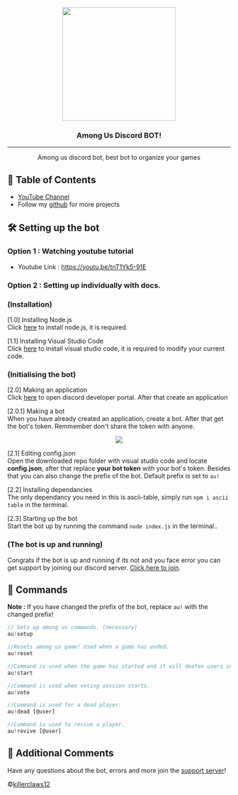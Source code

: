 <p align="center">
  <img width="256" height="256" src="https://imgur.com/gallery/AdvusxW">
</p>
  
<h3 align="center">Among Us Discord BOT!</h3>

<div align="center">

</div>

---

<p align="center"> Among us discord bot, best bot to organize your games
    <br> 
</p>


## 📝 Table of Contents 

+ [YouTube Channel](https://www.youtube.com/channel/UCL-E85eKO-Da8-YXlPmt3kA)
+ Follow my [github](https://github.com/killerclaws12) for more projects

## 🛠 Setting up the bot 

### Option 1 : Watching youtube tutorial
- Youtube Link : https://youtu.be/tnT1Yk5-91E<br />

### Option 2 : Setting up individually with docs.

### (Installation)
[1.0] Installing Node.js<br>
Click [here](https://nodejs.org/en/) to install node.js, it is required.<br>

[1.1] Installing Visual Studio Code<br>
Click [here](https://code.visualstudio.com/) to install visual studio code, it is required to modify your current code.

### (Initialising the bot)
[2.0] Making an application <br>
Click [here](https://discord.com/developers) to open discord developer portal. After that create an application

[2.0.1] Making a bot <br>
When you have already created an application, create a bot. After that get the bot's token. Remmember don't share the token with anyone.
<p align="center">
  <img src="https://cdn.discordapp.com/attachments/728829095013515294/734288747050303519/Untitled_Artwork.jpg?size=512">
</p>

[2.1] Editing config.json <br>
Open the downloaded repo folder with visual studio code and locate **config.json**, after that replace **your bot token** with your bot's token. Besides that you can also change the prefix of the bot. Default prefix is set to `au!`

[2.2] Installing dependancies <br>
The only dependancy you need in this is ascii-table, simply run `npm i ascii table` in the terminal.

[2.3] Starting up the bot <br>
Start the bot up by running the command `node index.js` in the terminal..

### (The bot is up and running)
Congrats if the bot is up and running if its not and you face error you can get support by joining our discord server. [Click here to join](https://discord.gg/URmmt4nSxv).

## 📜 Commands
**Note :** If you have changed the prefix of the bot, replace `au!` with the changed prefix!
```js
// Sets up among us commands. (necessary)
au!setup

//Resets among us game! Used when a game has ended.
au!reset

//Command is used when the game has started and it will deafen users in the call.
au!start

//Command is used when voting session starts.
au!vote

//Command is used for a dead player.
au!dead [@user]

//Command is used to revive a player.
au!revive [@user]
```

## 🎫 Additional Comments
Have any questions about the bot, errors and more join the [support server](https://discord.gg/URmmt4nSxv)! <br>

©[killerclaws12](https://github.com/killerclaws12)
